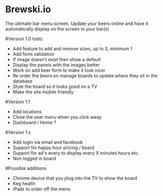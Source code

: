 # Brewski.io
The ultimate bar menu screen. Update your beers online and have it automatically display on the screen in your bar(s) 

#Version 1.0
todo:
- Add feature to add and remove sizes, up to 3, minimum 1
- Add form validation
- If image doesn't exist then show a default
- Display the panels with the images better
- Work on add beer form to make it look nicer
- Re order the beers on manage boards to update where they sit in the database
- Style the board so it looks good on a TV
- Make the site mobile friendly 

#Version 1.1

- Add locations
- Close the user menu when you click away
- Dashboard / Home ?

#Version 1.x

- Add login via email and facebook
- Support for happy hour pricing / board
- Support for ad's every to display every X minutes hours etc.
- Non logged in board

#Possible additions

- Chrome device that you plug into the TV to show the board
- Keg health
- iPads to order off the menu

